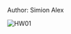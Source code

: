 Author: Simion Alex

![HW01](https://github.com/alexxozo/java_programming_class/workflows/Java%20CI%20with%20Gradle/badge.svg?branch=main)
